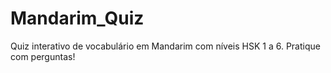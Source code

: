 # Mandarim_Quiz
Quiz interativo de vocabulário em Mandarim com níveis HSK 1 a 6. Pratique com perguntas!
